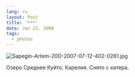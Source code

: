 ```yaml
---
lang: ru
layout: Post
title: '***'
date: Jan 22, 2008
tags:
  - photos
---
```


![Sapegin-Artem-20D-2007-07-12-402-0261.jpg](photo://506)

Озеро Среднее Куйто, Карелия. Снято с катера.
